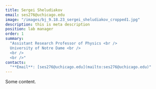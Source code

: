 ```yaml
---
title: Sergei Sheludiakov
email: ses276@uchicago.edu
image: "/images/bj_9.18.23_sergei_sheludiakov_cropped1.jpg"
description: this is meta description
position: lab manager
order: 1
summary:
  "Assistant Research Professor of Physics <br />
  University of Notre Dame <br />
  <br />
  <br />"
contacts:
  "**Email**: [ses276@uchicago.edu](mailto:ses276@uchicago.edu)"
---
```

Some content.
 
